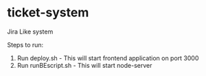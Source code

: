 # ticket-system
Jira Like system

Steps to run:
1. Run deploy.sh  - This will start frontend application on port 3000
2. Run runBEscript.sh - This will start node-server
